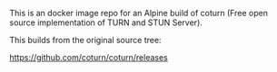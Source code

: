 
This is an docker image repo for an Alpine build of coturn (Free open source implementation of TURN and STUN Server).

This builds from the original source tree:

https://github.com/coturn/coturn/releases